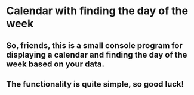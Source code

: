# Calendar with finding the day of the week
## So, friends, this is a small console program for displaying a calendar and finding the day of the week based on your data. 
## The functionality is quite simple, so good luck!
